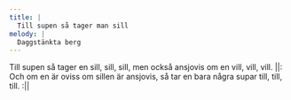```yaml
---
title: |
  Till supen så tager man sill
melody: |
  Daggstänkta berg
---
```

Till supen så tager en sill, sill, sill,
men också ansjovis om en vill, vill, vill.
||: Och om en är oviss om sillen är ansjovis,
så tar en bara några supar till, till, till. :||